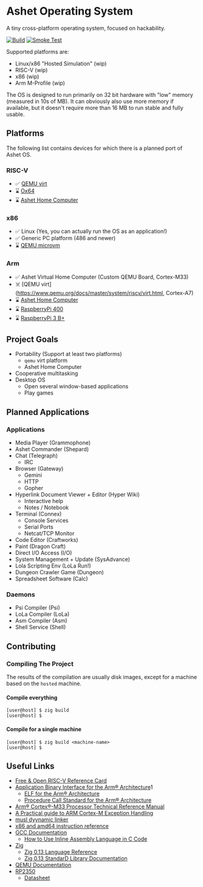 # Ashet Operating System

A tiny cross-platform operating system, focused on hackability.

[![Build](https://github.com/Ashet-Technologies/Ashet-OS/actions/workflows/build.yml/badge.svg)](https://github.com/Ashet-Technologies/Ashet-OS/actions/workflows/build.yml) [![Smoke Test](https://github.com/Ashet-Technologies/Ashet-OS/actions/workflows/smoketest.yml/badge.svg)](https://github.com/Ashet-Technologies/Ashet-OS/actions/workflows/smoketest.yml)

Supported platforms are:

- Linux/x86 "Hosted Simulation" (wip)
- RISC-V (wip)
- x86 (wip)
- Arm M-Profile (wip)

The OS is designed to run primarily on 32 bit hardware with "low" memory (measured in 10s of MB). It can obviously also use more memory if available, but it doesn't require more than 16 MB to run stable and fully usable.

## Platforms

The following list contains devices for which there is a planned port of Ashet OS.

### RISC-V

- ✅ [QEMU virt](https://www.qemu.org/docs/master/system/riscv/virt.html)
- ⌛ [Ox64](https://wiki.pine64.org/wiki/Ox64)
- ⌛ [Ashet Home Computer](https://github.com/Ashet-Technologies/Home-Computer)

### x86

- ✅ Linux (Yes, you can actually run the OS as an application!)
- ✅ Generic PC platform (486 and newer)
- ⌛ [QEMU microvm](https://www.qemu.org/docs/master/system/i386/microvm.html)

### Arm

- ✅ Ashet Virtual Home Computer (Custom QEMU Board, Cortex-M33)
- ☠️ [QEMU virt](https://www.qemu.org/docs/master/system/riscv/virt.html, Cortex-A7)
- ⌛ [Ashet Home Computer](https://github.com/Ashet-Technologies/Home-Computer)
- ⌛ [RaspberryPi 400](https://www.raspberrypi.com/products/raspberry-pi-400/)
- ⌛ [RaspberryPi 3 B+](https://www.raspberrypi.com/products/raspberry-pi-3-model-b-plus/)

## Project Goals

- Portability (Support at least two platforms)
  - `qemu` virt platform
  - Ashet Home Computer
- Cooperative multitasking
- Desktop OS
  - Open several window-based applications
  - Play games

## Planned Applications

### Applications

- Media Player (Grammophone)
- Ashet Commander (Shepard)
- Chat (Telegraph)
  - IRC
- Browser (Gateway)
  - Gemini
  - HTTP
  - Gopher
- Hyperlink Document Viewer + Editor (Hyper Wiki)
  - Interactive help
  - Notes / Notebook
- Terminal (Connex)
  - Console Services
  - Serial Ports
  - Netcat/TCP Monitor
- Code Editor (Craftworks)
- Paint (Dragon Craft)
- Direct I/O Access (I/O)
- System Management + Update (SysAdvance)
- Lola Scripting Env (LoLa Run!)
- Dungeon Crawler Game (Dungeon)
- Spreadsheet Software (Calc)

### Daemons

- Psi Compiler (Psi)
- LoLa Compiler (LoLa)
- Asm Compiler (Asm)
- Shell Service (Shell)

## Contributing

### Compiling The Project

The results of the compilation are usually disk images, except for a machine based on the `hosted` machine.

#### Compile everything

```sh-session
[user@host] $ zig build
[user@host] $ 
```

#### Compile for a single machine

```sh-session
[user@host] $ zig build <machine-name>
[user@host] $ 
```

## Useful Links

- [Free & Open RISC-V Reference Card](https://www.cl.cam.ac.uk/teaching/1617/ECAD+Arch/files/docs/RISCVGreenCardv8-20151013.pdf)
- [Application Binary Interface for the Arm® Architecture](https://github.com/ARM-software/abi-aa/tree/main)1
  - [ELF for the Arm® Architecture](https://github.com/ARM-software/abi-aa/blob/main/aaelf32/aaelf32.rst)
  - [Procedure Call Standard for the Arm® Architecture](https://github.com/ARM-software/abi-aa/blob/main/aapcs32/aapcs32.rst)
- [Arm® Cortex®-M33 Processor Technical Reference Manual](https://developer.arm.com/documentation/100230/0100?lang=en)
- [A Practical guide to ARM Cortex-M Exception Handling](https://interrupt.memfault.com/blog/arm-cortex-m-exceptions-and-nvic#registers-used-to-configure-cortex-m-exceptions)
- [musl dyynamic linker](https://github.com/lsds/musl/blob/master/ldso/dynlink.c)
- [x86 and amd64 instruction reference](https://www.felixcloutier.com/x86/)
- [GCC Documentation](https://gcc.gnu.org/onlinedocs/gcc/index.html)
  - [How to Use Inline Assembly Language in C Code](https://gcc.gnu.org/onlinedocs/gcc/Using-Assembly-Language-with-C.html)
- [Zig](https://ziglang.org/)
  - [Zig 0.13 Language Reference](https://ziglang.org/documentation/0.13.0/)
  - [Zig 0.13 StandarD Library Documentation](https://ziglang.org/documentation/0.13.0/std/)
- [QEMU Documentation](https://www.qemu.org/docs/master/system/introduction.html)
- [RP2350](https://www.raspberrypi.com/products/rp2350/)
  - [Datasheet](https://datasheets.raspberrypi.com/rp2350/rp2350-datasheet.pdf)
